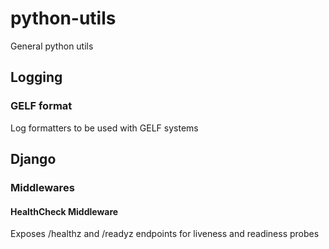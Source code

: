 # python-utils

General python utils

## Logging
### GELF format
Log formatters to be used with GELF systems

## Django
### Middlewares
#### HealthCheck Middleware
Exposes /healthz and /readyz endpoints for liveness and readiness probes